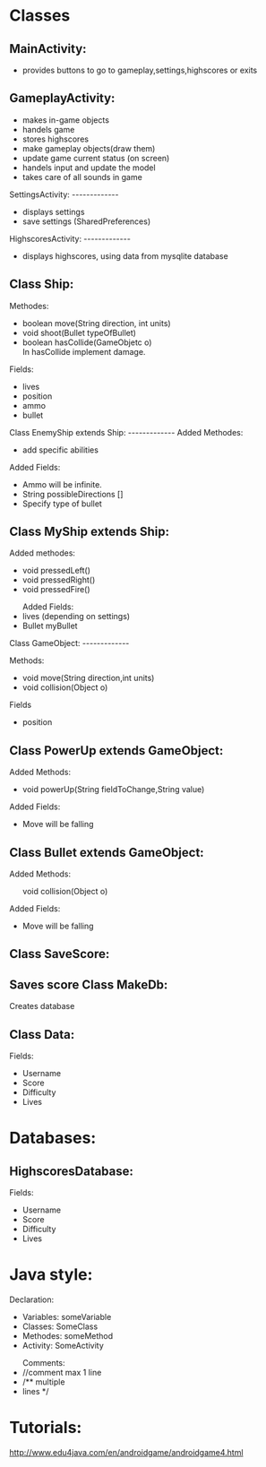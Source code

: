 Classes
=============

MainActivity:
-------------
<ul>
<li>provides buttons to go to gameplay,settings,highscores or exits</li>
</ul>


GameplayActivity:
-------------
<ul>
<li>makes in-game objects</li>
<li>handels game</li>
<li>stores highscores</li>
<li>make gameplay objects(draw them)</li>
<li>update game current status (on screen)</li>
<li>handels input and update the model</li>
<li>takes care of all sounds in game</li>
</ul>
SettingsActivity:
-------------
<ul>
<li>displays settings</li>
<li>save settings (SharedPreferences)</li>
</ul>
HighscoresActivity:
-------------
<ul>
<li>displays highscores, using data from mysqlite database</li>
</ul>



Class Ship:
-------------
Methodes:
<ul>
<li>boolean move(String direction, int units)</li>
<li>void shoot(Bullet typeOfBullet)</li>
<li>boolean hasCollide(GameObjetc o)</li>
In hasCollide implement damage.
</ul>
Fields:
<ul>
<li>lives</li>
<li>position</li>
<li>ammo</li>
<li>bullet</li>
</ul>
Class EnemyShip extends Ship:
-------------
Added Methodes:
<ul>
<li>add specific abilities</li>
</ul>
Added Fields:
<ul>
<li>Ammo will be infinite.</li>
<li>String possibleDirections []</li>
<li>Specify type of bullet</li>
</ul>


Class MyShip extends Ship:
-------------
Added methodes:
<ul>
<li>void pressedLeft()</li>
<li>void pressedRight()</li>
<li>void pressedFire()</li>
</ul>

<ul>
Added Fields:
<li>lives (depending on settings)</li>
<li>Bullet myBullet</li>
</ul>
Class GameObject:
-------------

Methods:
<ul>
<li>void move(String direction,int units)</li>
<li>void collision(Object o)</li>
</ul>
Fields
<ul>
<li>position</li>
</ul>


Class PowerUp extends GameObject:
-------------
Added Methods:
<ul>
<li>void powerUp(String fieldToChange,String value)</li>
</ul>

Added Fields:
<ul>
<li>Move will be falling</li>
</ul>

Class Bullet extends GameObject:
-------------

Added Methods:
<ul>
</li>void collision(Object o)</li>
</ul>

Added Fields:
<ul>
<li>Move will be falling</li>
</ul>

Class SaveScore:
-------------
Saves score
Class MakeDb: 
-------------
Creates database

Class Data:
-------------
Fields:
<ul>
<li>Username</li>
<li>Score</li>
<li>Difficulty</li>
<li>Lives</li>
</ul>


Databases:
=============

HighscoresDatabase:
-------------
Fields:
<ul>
<li>Username</li>
<li>Score</li>
<li>Difficulty</li>
<li>Lives</li>
</ul>

Java style:
=============
Declaration:
<ul>
<li>Variables: someVariable</li>
<li>Classes: SomeClass</li>
<li>Methodes: someMethod</li>
<li>Activity: SomeActivity</li>
</ul>
<ul>
Comments:
<li> //comment max 1 line </li>
<li>/** multiple</li>
<li>lines */</li>
</ul>

Tutorials:
=============
http://www.edu4java.com/en/androidgame/androidgame4.html

